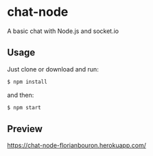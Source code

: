 # chat-node
A basic chat with Node.js and socket.io

## Usage ##
Just clone or download and run:
```sh
$ npm install
```
and then:
```sh
$ npm start
```

## Preview ##
https://chat-node-florianbouron.herokuapp.com/